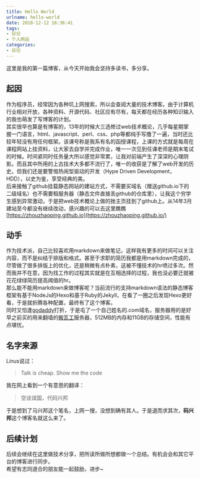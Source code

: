 ```yaml
---
title: Hello World
urlname: hello-world
date: 2018-12-12 16:36:41
tags: 
- 日记
- 个人网站
categories: 
- 日记
---
```

这里是我的第一篇博客，从今天开始我会坚持多读书，多分享。

<!-- more -->

## 起因
作为程序员，经常因为各种坑上网搜索，所以会查阅大量的技术博客。由于计算机行业相对开放，各种资料、开源代码、社区应有尽有，每天都在经历各种知识输入的我也萌发了写博客的计划。  
其实很早也算是有博客的，13年的时候大三选修过web技术概论，几乎每星期掌握一门语言，html、javascript、perl、css、php等都纯手写撸了一遍，当时还比较年轻没有用任何框架。该课号称是我系有名的函授课程，上课的方式就是每周在课程网站上挂资料，让大家去自学并完成作业，唯一一次见到任课老师是期末笔试的时候。时间紧同时任务量大所以感觉非常累，让我对前端产生了深深的心理阴影。而且其中所用的上古技术大多都不流行了，唯一的收获是了解了web开发的历史。但我们还是要警惕热闹型驱动的开发（Hype Driven Development，HDD），以史为鉴，享受经典的美。  
后来接触了github挂载静态网站的建站方式，不需要买域名（赠送github.io下的二级域名）也不需要租服务器（静态文件直接丢github的仓库里），让我这个穷学生感到异常激动，于是把web技术概论上做的挫主页挂到了github上。从14年3月建站至今都没有继续改动，感兴趣的可以去这里瞧瞧[https://zhouzhaoping.github.io](https://zhouzhaoping.github.io/)

## 动手
作为技术派，自己比较喜欢用markdown来做笔记，这样我有更多的时间可以关注内容，而不是纠结于排版和格式。甚至于求职的简历我都是用markdown完成的，尽管做了很多排版上的优化，还是稍微有点朴素，这被不懂技术的hr喷过多次。然而我并不在意，因为找工作的过程其实就是在互相选择的过程，我也没必要迁就被花花绿绿简历提高阈值的hr。  
那么能不能用markdown来做博客呢？当前流行的支持markdown语法的静态博客框架有基于NodeJs的Hexo和基于Ruby的Jekyll，在看了一圈之后发现Hexo更好看，于是就折腾各种配置，最终有了这个博客。  
同时又恰逢[godaddy](https://godaddy.com/)打折，于是屯了一个自己姓名的.com域名，服务器用的是好早之前买的用来翻墙的[搬瓦工](https://bwh1.net)服务器，512MB的内存和11GB的存储空间，性能有点堪忧。

## 名字来源
Linus说过：
> Talk is cheap. Show me the code

我在网上看到一个有意思的翻译：
> 空谈误国，代码兴邦

于是想到了马兴邦这个笔名，上网一搜，没想到确有其人。于是退而求其次，**码兴邦**这个博客名就这么来了。

## 后续计划
后续会继续在这里做技术分享，把所读所做所想都做一个总结。有机会会和其它平台的博客进行同步。  
希望有志同道合的朋友能一起鼓励，进步~
